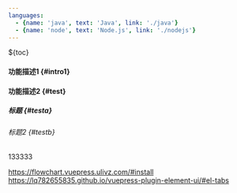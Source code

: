 ```yaml
---
languages:
  - {name: 'java', text: 'Java', link: './java'}
  - {name: 'node', text: 'Node.js', link: './nodejs'}
---
```


${toc}

#### 功能描述1 {#intro1}

#### 功能描述2 {#test} 

##### 标题 {#testa} 

###### 标题2  <Badge text="beta" type="warning"/> <Badge text="默认主题"/> {#testb} 

133333

https://flowchart.vuepress.ulivz.com/#install
https://lq782655835.github.io/vuepress-plugin-element-ui/#el-tabs